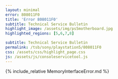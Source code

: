 ```yaml
---
layout: minimal
error: 808011F0
title: 'Error 808011F0'
subtitle: Technical Service Bulletin
highlight_image: /assets/img/ps5motherboard.jpg
highlighted_regions: [5,6,7,8]

subtitle: Technical Service Bulletin
permalink: /tsb/sony/playstation5/808011F0
css: /assets/css/highlight_page.css
js: /assets/js/consoleservicetool.js
---
```


{% include_relative MemoryInterfaceError.md %}
